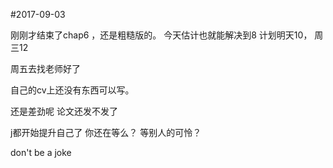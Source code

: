 #2017-09-03

刚刚才结束了chap6 ，还是粗糙版的。 今天估计也就能解决到8
计划明天10， 周三12


周五去找老师好了


自己的cv上还没有东西可以写。 

还是差劲呢
 论文还发不发了


j都开始提升自己了
你还在等么？
等别人的可怜？


don't be a joke
